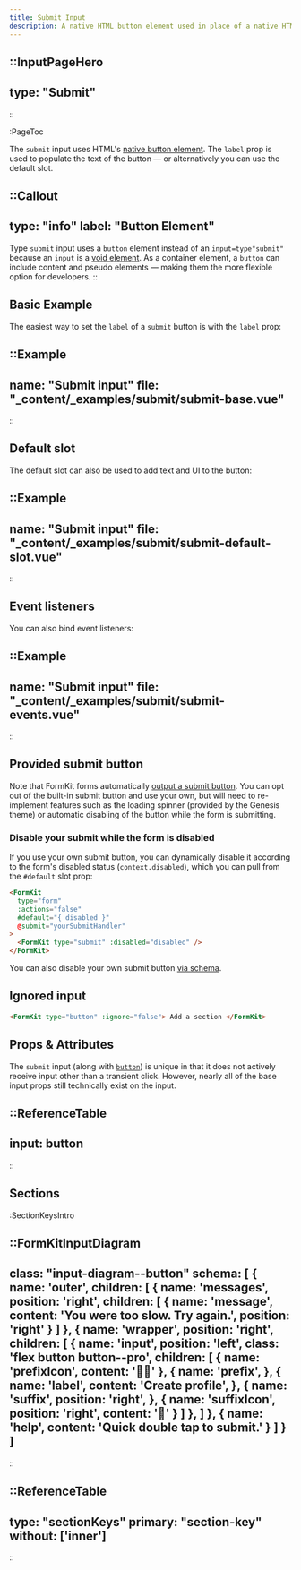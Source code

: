 ```yaml
---
title: Submit Input
description: A native HTML button element used in place of a native HTML submit input.
---
```


::InputPageHero
---
type: "Submit"
---
::

:PageToc

The `submit` input uses HTML's [native button element](https://developer.mozilla.org/en-US/docs/Web/HTML/Element/button). The `label` prop is used to populate the text of the button — or alternatively you can use the default slot.

::Callout
---
type: "info"
label: "Button Element"
---
Type <code>submit</code> input uses a <code>button</code> element instead of an <code>input=type"submit"</code> because an <code>input</code> is a <a href="https://developer.mozilla.org/en-US/docs/Glossary/Void_element" title="Void element">void element</a>. As a container element, a <code>button</code> can include content and pseudo elements — making them the more flexible option for developers.
::

## Basic Example

The easiest way to set the `label` of a `submit` button is with the `label` prop:

::Example
---
name: "Submit input"
file: "_content/_examples/submit/submit-base.vue"
---
::


## Default slot

The default slot can also be used to add text and UI to the button:

::Example
---
name: "Submit input"
file: "_content/_examples/submit/submit-default-slot.vue"
---
::


## Event listeners

You can also bind event listeners:

::Example
---
name: "Submit input"
file: "_content/_examples/submit/submit-events.vue"
---
::


## Provided submit button

Note that FormKit forms automatically [output a submit button](/inputs/form#provided-submit-button). You can opt out of the built-in submit button and use your own, but will need to re-implement features such as the loading spinner (provided by the Genesis theme) or automatic disabling of the button while the form is submitting.

### Disable your submit while the form is disabled

If you use your own submit button, you can dynamically disable it according to the form's disabled status (`context.disabled`), which you can pull from the `#default` slot prop:

```html
<FormKit
  type="form"
  :actions="false"
  #default="{ disabled }"
  @submit="yourSubmitHandler"
>
  <FormKit type="submit" :disabled="disabled" />
</FormKit>
```

You can also disable your own submit button [via schema](https://formkit.link/6e6d3e9b251a3662af15bd0c1c55e4be).

## Ignored input

<ignored-input-docs></ignored-input-docs>

```html
<FormKit type="button" :ignore="false"> Add a section </FormKit>
```

## Props & Attributes

The `submit` input (along with [`button`](/inputs/button)) is unique in that it does not actively receive input other than a transient click. However, nearly all of the base input props still technically exist on the input.

::ReferenceTable
---
input: button
---
::


## Sections

:SectionKeysIntro

::FormKitInputDiagram
---
class: "input-diagram--button"
schema: [
  {
    name: 'outer',
    children: [
      {
        name: 'messages',
        position: 'right',
        children: [
          {
            name: 'message',
            content: 'You were too slow. Try again.',
            position: 'right'
          }
        ]
      },
      {
        name: 'wrapper',
        position: 'right',
        children: [
          {
            name: 'input',
            position: 'left',
            class: 'flex button button--pro',
            children: [
              {
                name: 'prefixIcon',
                content: '🧑‍🦰'
              },
              {
                name: 'prefix',
              },
              {
                name: 'label',
                content: 'Create profile',
              },
              {
                name: 'suffix',
                position: 'right',
              },
              {
                name: 'suffixIcon',
                position: 'right',
                content: '🚀'
              }
            ]
          },
        ]
      },
      {
        name: 'help',
        content: 'Quick double tap to submit.'
      }
    ]
  }
]
---
::

::ReferenceTable
---
type: "sectionKeys"
primary: "section-key"
without: ['inner']
---
::

